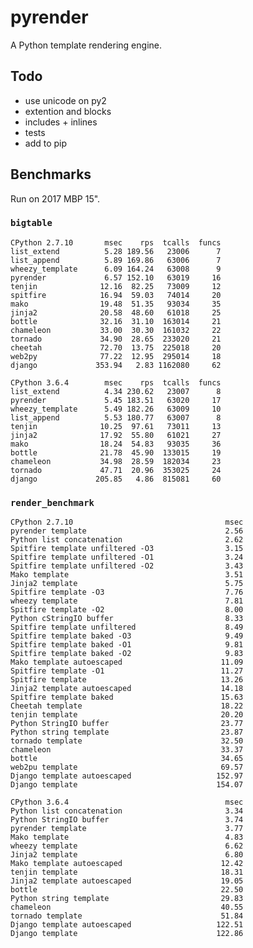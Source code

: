 # pyrender

A Python template rendering engine.

## Todo

* use unicode on py2
* extention and blocks
* includes + inlines
* tests
* add to pip

## Benchmarks

Run on 2017 MBP 15".

### `bigtable`

    CPython 2.7.10       msec    rps  tcalls  funcs
    list_extend          5.28 189.56   23006      7
    list_append          5.89 169.86   63006      7
    wheezy_template      6.09 164.24   63008      9
    pyrender             6.57 152.10   63019     16
    tenjin              12.16  82.25   73009     12
    spitfire            16.94  59.03   74014     20
    mako                19.48  51.35   93034     35
    jinja2              20.58  48.60   61018     25
    bottle              32.16  31.10  163014     21
    chameleon           33.00  30.30  161032     22
    tornado             34.90  28.65  233020     21
    cheetah             72.70  13.75  225018     20
    web2py              77.22  12.95  295014     18
    django             353.94   2.83 1162080     62

    CPython 3.6.4        msec    rps  tcalls  funcs
    list_extend          4.34 230.62   23007      8
    pyrender             5.45 183.51   63020     17
    wheezy_template      5.49 182.26   63009     10
    list_append          5.53 180.77   63007      8
    tenjin              10.25  97.61   73011     13
    jinja2              17.92  55.80   61021     27
    mako                18.24  54.83   93035     36
    bottle              21.78  45.90  133015     19
    chameleon           34.98  28.59  182034     23
    tornado             47.71  20.96  353025     24
    django             205.85   4.86  815081     60

### `render_benchmark`

    CPython 2.7.10                                  msec
    pyrender template                               2.56
    Python list concatenation                       2.62
    Spitfire template unfiltered -O3                3.15
    Spitfire template unfiltered -O1                3.24
    Spitfire template unfiltered -O2                3.43
    Mako template                                   3.51
    Jinja2 template                                 5.75
    Spitfire template -O3                           7.76
    wheezy template                                 7.81
    Spitfire template -O2                           8.00
    Python cStringIO buffer                         8.33
    Spitfire template unfiltered                    8.49
    Spitfire template baked -O3                     9.49
    Spitfire template baked -O1                     9.81
    Spitfire template baked -O2                     9.83
    Mako template autoescaped                      11.09
    Spitfire template -O1                          11.27
    Spitfire template                              13.26
    Jinja2 template autoescaped                    14.18
    Spitfire template baked                        15.63
    Cheetah template                               18.22
    tenjin template                                20.20
    Python StringIO buffer                         23.77
    Python string template                         23.87
    tornado template                               32.50
    chameleon                                      33.37
    bottle                                         34.65
    web2pu template                                69.57
    Django template autoescaped                   152.97
    Django template                               154.07

    CPython 3.6.4                                   msec
    Python list concatenation                       3.34
    Python StringIO buffer                          3.74
    pyrender template                               3.77
    Mako template                                   4.83
    wheezy template                                 6.62
    Jinja2 template                                 6.80
    Mako template autoescaped                      12.42
    tenjin template                                18.31
    Jinja2 template autoescaped                    19.05
    bottle                                         22.50
    Python string template                         29.83
    chameleon                                      40.55
    tornado template                               51.84
    Django template autoescaped                   122.51
    Django template                               122.86
